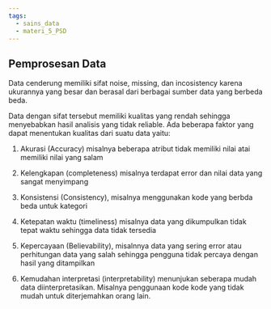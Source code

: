 ```yaml
---
tags:
  - sains_data
  - materi_5_PSD
---
```

## Pemprosesan Data

Data cenderung memiliki sifat noise, missing, dan incosistency karena ukurannya yang besar dan berasal dari berbagai sumber data yang berbeda beda. 

Data dengan sifat tersebut memiliki kualitas yang rendah sehingga menyebabkan hasil analisis yang tidak reliable. Ada beberapa faktor yang dapat menentukan kualitas dari suatu data yaitu:

1. Akurasi (Accuracy) misalnya beberapa atribut tidak memiliki nilai atai memiliki nilai yang salam
   
2. Kelengkapan (completeness) misalnya terdapat error dan nilai data yang sangat menyimpang
   
3. Konsistensi (Consistency), misalnya menggunakan kode yang berbda beda untuk kategori
   
4. Ketepatan waktu (timeliness) misalnya data yang dikumpulkan tidak tepat waktu sehingga data tidak tersedia
   
5. Kepercayaan (Believability), misalnnya data yang sering error atau perhitungan data yang salah sehingga pengguna tidak percaya dengan hasil yang ditampilkan
   
6. Kemudahan interpretasi (interpretability) menunjukan seberapa mudah data diinterpretasikan. Misalnya penggunaan kode kode yang tidak mudah untuk diterjemahkan orang lain.


